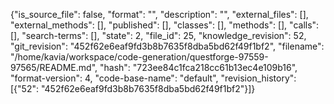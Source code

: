 {"is_source_file": false, "format": "", "description": "", "external_files": [], "external_methods": [], "published": [], "classes": [], "methods": [], "calls": [], "search-terms": [], "state": 2, "file_id": 25, "knowledge_revision": 52, "git_revision": "452f62e6eaf9fd3b8b7635f8dba5bd62f49f1bf2", "filename": "/home/kavia/workspace/code-generation/questforge-97559-97565/README.md", "hash": "723ee84c1fca218cc61b13ec4e109b16", "format-version": 4, "code-base-name": "default", "revision_history": [{"52": "452f62e6eaf9fd3b8b7635f8dba5bd62f49f1bf2"}]}